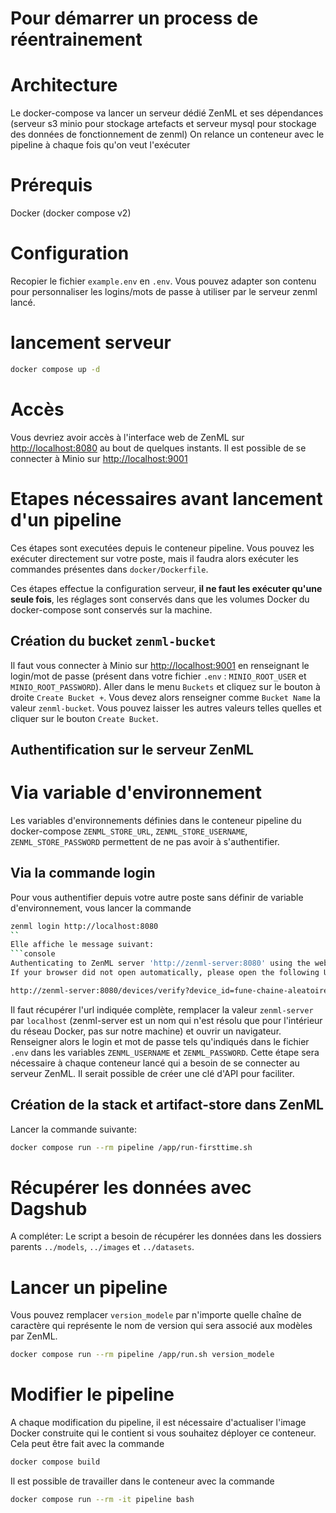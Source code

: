 # Pour démarrer un process de réentrainement

# Architecture
Le docker-compose va lancer un serveur dédié ZenML et ses dépendances (serveur s3 minio pour stockage artefacts et serveur mysql pour stockage des données de fonctionnement de zenml)
On relance un conteneur avec le pipeline à chaque fois qu'on veut l'exécuter

# Prérequis
Docker (docker compose v2)

# Configuration
Recopier le fichier `example.env` en `.env`.
Vous pouvez adapter son contenu pour personnaliser les logins/mots de passe à utiliser par le serveur zenml lancé.
# lancement serveur 
```bash
docker compose up -d
```

# Accès
Vous devriez avoir accès à l'interface web de ZenML sur [http://localhost:8080](http://localhost:8080) au bout de quelques instants.
Il est possible de se connecter à Minio sur [http://localhost:9001](http://localhost:9001)

# Etapes nécessaires avant lancement d'un pipeline
Ces étapes sont executées depuis le conteneur pipeline. Vous pouvez les exécuter directement sur votre poste, mais il faudra alors exécuter les commandes présentes dans `docker/Dockerfile`.

Ces étapes effectue la configuration serveur, **il ne faut les exécuter qu'une seule fois**, les réglages sont conservés dans que les volumes Docker du docker-compose sont conservés sur la machine.

## Création du bucket `zenml-bucket`
Il faut vous connecter à Minio sur [http://localhost:9001](http://localhost:9001) en renseignant le login/mot de passe (présent dans votre fichier `.env` : `MINIO_ROOT_USER` et `MINIO_ROOT_PASSWORD`). 
Aller dans le menu `Buckets` et cliquez sur le bouton à droite `Create Bucket +`.
Vous devez alors renseigner comme `Bucket Name` la valeur `zenml-bucket`. Vous pouvez laisser les autres valeurs telles quelles et cliquer sur le bouton `Create Bucket`.


## Authentification sur le serveur ZenML
# Via variable d'environnement
Les variables d'environnements définies dans le conteneur pipeline du docker-compose `ZENML_STORE_URL`, `ZENML_STORE_USERNAME`, `ZENML_STORE_PASSWORD` permettent de ne pas avoir à s'authentifier.

## Via la commande login
Pour vous authentifier depuis votre autre poste sans définir de variable d'environnement, vous lancer la commande
```bash
zenml login http://localhost:8080
``
Elle affiche le message suivant:
```console
Authenticating to ZenML server 'http://zenml-server:8080' using the web login...
If your browser did not open automatically, please open the following URL into your browser to proceed with the authentication:

http://zenml-server:8080/devices/verify?device_id=fune-chaine-aleatoire
```

Il faut récupérer l'url indiquée complète, remplacer la valeur `zenml-server` par `localhost` (zenml-server est un nom qui n'est résolu que pour l'intérieur du réseau Docker, pas sur notre machine) et ouvrir un navigateur.
Renseigner alors le login et mot de passe tels qu'indiqués dans le fichier `.env` dans les variables `ZENML_USERNAME` et `ZENML_PASSWORD`.
Cette étape sera nécessaire à chaque conteneur lancé qui a besoin de se connecter au serveur ZenML. Il serait possible de créer une clé d'API pour faciliter.

## Création de la stack et artifact-store dans ZenML

Lancer la commande suivante:
```bash
docker compose run --rm pipeline /app/run-firsttime.sh 
```

# Récupérer les données avec Dagshub
A compléter:
Le script a besoin de récupérer les données dans les dossiers parents `../models`, `../images` et `../datasets`.

# Lancer un pipeline
Vous pouvez remplacer `version_modele` par n'importe quelle chaîne de caractère qui représente le nom de version qui sera associé aux modèles par ZenML.
```bash
docker compose run --rm pipeline /app/run.sh version_modele
```

# Modifier le pipeline
A chaque modification du pipeline, il est nécessaire d'actualiser l'image Docker construite qui le contient si vous souhaitez déployer ce conteneur.
Cela peut être fait avec la commande
```bash
docker compose build
```

Il est possible de travailler dans le conteneur avec la commande
```bash
docker compose run --rm -it pipeline bash
```
